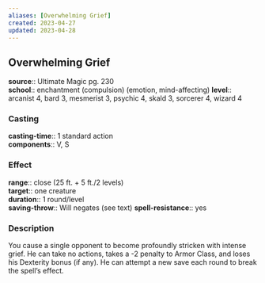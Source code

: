 ```yaml
---
aliases: [Overwhelming Grief]
created: 2023-04-27
updated: 2023-04-28
---
```


## Overwhelming Grief

**source**:: Ultimate Magic pg. 230  
**school**:: enchantment (compulsion) (emotion, mind-affecting)
**level**:: arcanist 4, bard 3, mesmerist 3, psychic 4, skald 3, sorcerer 4, wizard 4

### Casting

**casting-time**:: 1 standard action  
**components**:: V, S

### Effect

**range**:: close (25 ft. + 5 ft./2 levels)  
**target**:: one creature  
**duration**:: 1 round/level  
**saving-throw**:: Will negates (see text)
**spell-resistance**:: yes

### Description

You cause a single opponent to become profoundly stricken with intense grief. He can take no actions, takes a -2 penalty to Armor Class, and loses his Dexterity bonus (if any). He can attempt a new save each round to break the spell’s effect.
